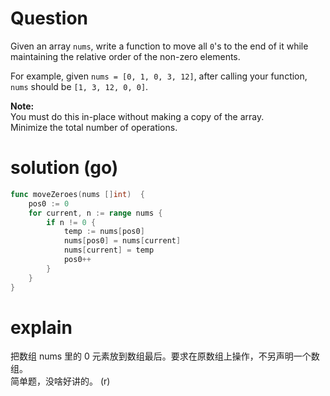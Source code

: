 # Question
Given an array `nums`, write a function to move all `0`'s to the end of it while maintaining the relative order of the non-zero elements.

For example, given `nums = [0, 1, 0, 3, 12]`, after calling your function, `nums` should be `[1, 3, 12, 0, 0]`.

**Note:**  
You must do this in-place without making a copy of the array.  
Minimize the total number of operations.
# solution (go)
```go
func moveZeroes(nums []int)  {
    pos0 := 0
    for current, n := range nums {
        if n != 0 {
            temp := nums[pos0]
            nums[pos0] = nums[current]
            nums[current] = temp
            pos0++
        }
    }
}
```

# explain 
把数组 nums 里的 0 元素放到数组最后。要求在原数组上操作，不另声明一个数组。  
简单题，没啥好讲的。 (r)
